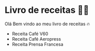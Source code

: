 # Livro de receitas :man_cook:

Olá Bem vindo ao meu livro de receitas :fire:

* Receita Café V60
* Receita Café Aeropress
* Receita Prensa Francesa



